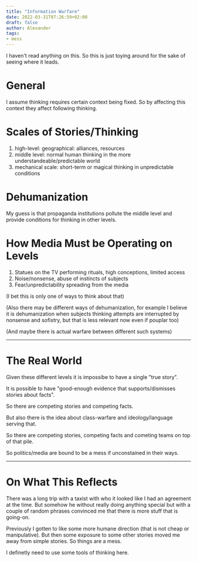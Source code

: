 ```yaml
---
title: "Information Warfare"
date: 2022-03-31T07:26:59+02:00
draft: false
author: Alexander
tags:
- mess
---
```


I haven't read anything on this.
So this is just toying around for the sake of seeing where it leads.

# General

I assume thinking requires certain context being fixed.
So by affecting this context they affect following thinking.

# Scales of Stories/Thinking

1. high-level: geographical: alliances, resources
1. middle level: normal human thinking in the more understandeable/predictable world
1. mechanical scale: short-term or magical thinking in unpredictable conditions

# Dehumanization

My guess is that propaganda institutions pollute the middle level
and provide conditions for thinking in other levels.

# How Media Must be Operating on Levels

1. Statues on the TV performing rituals, high conceptions, limited access
1. Noise/nonsense, abuse of instincts of subjects
1. Fear/unpredictability spreading from the media

(I bet this is only one of ways to think about that)

(Also there may be different ways of dehumanization, for example
I believe it is dehumanization when subjects thinking attempts are interrupted
by nonsense and sofistry, but that is less relevant now even if pouplar too)

(And maybe there is actual warfare between different such systems)

---

# The Real World

Given these different levels it is impossibe to have a single "true story".

It is possible to have "good-enough evidence that supports/dismisses stories about facts".

So there are competing stories and competing facts.

But also there is the idea about class-warfare and ideology/language
serving that.

So there are competing stories, competing facts and cometing teams on top of that pile.

So politics/media are bound to be a mess if unconstained in their ways.

---

# On What This Reflects

There was a long trip with a taxist with who it
looked like I had an agreement at the time.
But somehow he without really doing anything special but with a couple of random phrases
convinced me that there is more stuff that is going-on.

Previously I gotten to like some more humane direction (that is not cheap or manipulative).
But then some exposure to some other stories moved me away from simple stories.
So things are a mess.

I definetly need to use some tools of thinking here.
